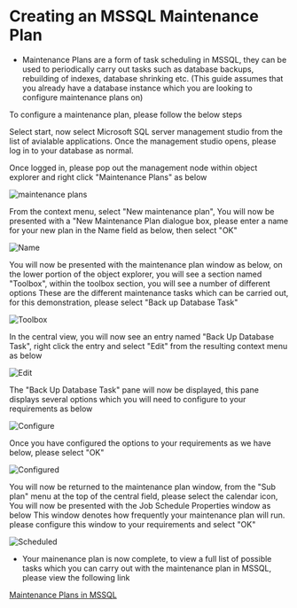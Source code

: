 # Creating an MSSQL Maintenance Plan

* Maintenance Plans are a form of task scheduling in MSSQL, they can be used to periodically carry out tasks such as database backups, rebuilding of indexes, database shrinking etc.
  (This guide assumes that you already have a database instance which you are looking to configure maintenance plans on)

To configure a maintenance plan, please follow the below steps

Select start, now select Microsoft SQL server management studio from the list of avialable applications. Once the management studio opens, please log in to your database as normal.

Once logged in, please pop out the management node within object explorer and right click "Maintenance Plans" as below

![maintenance plans](Images/maintenanceplan/newplan.png)

From the context menu, select "New maintenance plan", You will now be presented with a "New Maintenance Plan dialogue box, please enter a name for your new plan in the Name field as below, then select "OK"

![Name](Images/maintenanceplan/name.png)

You will now be presented with the maintenance plan window as below, on the lower portion of the object explorer, you will see a section named "Toolbox", within the toolbox section, you will see a number of different options
These are the different maintenance tasks which can be carried out, for this demonstration, please select "Back up Database Task" 

![Toolbox](Images/maintenanceplan/maintplanwindow.png)

In the central view, you will now see an entry named "Back Up Database Task", right click the entry and select "Edit" from the resulting context menu as below

![Edit](Images/maintenanceplan/edit.png)

The "Back Up Database Task" pane will now be displayed, this pane displays several options which you will need to configure to your requirements as below

![Configure](Images/maintenanceplan/backuptaskconfigure.png)

Once you have configured the options to your requirements as we have below, please select "OK"

![Configured](Images/maintenanceplan/configured.png)

You will now be returned to the maintenance plan window, from the "Sub plan" menu at the top of the central field, please select the calendar icon, You will now be presented with the Job Schedule Properties window as below
This window denotes how frequently your maintenance plan will run. please configure this window to your requirements and select "OK" 

![Scheduled](Images/maintenanceplan/schedule.PNG)

* Your mainenance plan is now complete, to view a full list of possible tasks which you can carry out with the maintenance plan in MSSQL, please view the following link

[Maintenance Plans in MSSQL](https://msdn.microsoft.com/en-gb/library/hh710041.aspx)

